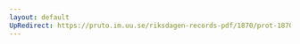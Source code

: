 ```yaml
---
layout: default
UpRedirect: https://pruto.im.uu.se/riksdagen-records-pdf/1870/prot-1870--ak--330/prot-1870--ak--330_012.pdf
---
```

